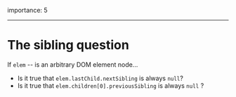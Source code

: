 importance: 5

---

# The sibling question

If `elem` -- is an arbitrary DOM element node...

-   Is it true that `elem.lastChild.nextSibling` is always `null`?
-   Is it true that `elem.children[0].previousSibling` is always `null` ?
